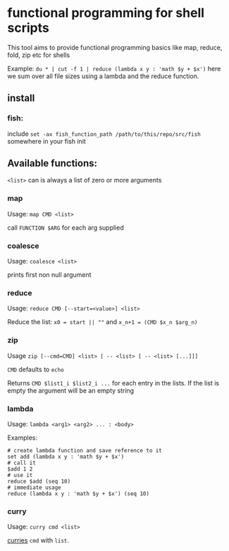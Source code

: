 # functional programming for shell scripts

This tool aims to provide functional programming basics like map, reduce, fold, zip etc for shells

Example: `du * | cut -f 1 | reduce (lambda x y : 'math $y + $x')` here we sum over all file sizes using a lambda and the reduce function.


## install
### fish:
include `set -ax fish_function_path /path/to/this/repo/src/fish` somewhere in your fish init

## Available functions:
`<list>` can is always a list of zero or more arguments


### map 
Usage: `map CMD <list>`

call `FUNCTION $ARG` for each arg supplied

### coalesce
Usage: `coalesce <list>`

prints first non null argument

### reduce
Usage: `reduce CMD [--start=<value>] <list>`

Reduce the list: `x0 = start || ""` and `x_n+1 = (CMD $x_n $arg_n)`

### zip
Usage `zip [--cmd=CMD] <list> [ -- <list> [ -- <list> [...]]]`

`CMD` defaults to `echo`

Returns `CMD $list1_i $list2_i ...` for each entry in the lists. If the list is empty the argument will be an empty string

### lambda
Usage: `lambda <arg1> <arg2> ... : <body>`

Examples: 
```
# create lambda function and save reference to it
set add (lambda x y : 'math $y + $x')
# call it
$add 1 2
# use it
reduce $add (seq 10)
# immediate usage
reduce (lambda x y : 'math $y + $x') (seq 10)
```

### curry
Usage: `curry cmd <list>`

[curries](https://en.wikipedia.org/wiki/Currying) `cmd` with `list`. 